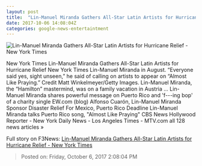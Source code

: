 ```yaml
---
layout: post
title:  "Lin-Manuel Miranda Gathers All-Star Latin Artists for Hurricane Relief - New York Times"
date: 2017-10-06 14:08:04Z
categories: google-news-entertaintment
---
```


![Lin-Manuel Miranda Gathers All-Star Latin Artists for Hurricane Relief - New York Times](https://static01.nyt.com/images/2017/10/06/arts/06LINMANUEL/06LINMANUEL-facebookJumbo.jpg)

New York Times Lin-Manuel Miranda Gathers All-Star Latin Artists for Hurricane Relief New York Times Lin-Manuel Miranda in August. “Everyone said yes, sight unseen,” he said of calling on artists to appear on “Almost Like Praying.” Credit Matt Winkelmeyer/Getty Images. Lin-Manuel Miranda, the “Hamilton” mastermind, was on a family vacation in Austria ... Lin-Manuel Miranda shares powerful message on Puerto Rico and 'f---ing bop' of a charity single EW.com (blog) Alfonso Cuarón, Lin-Manuel Miranda Sponsor Disaster Relief For Mexico, Puerto Rico Deadline Lin-Manuel Miranda talks Puerto Rico song, "Almost Like Praying" CBS News Hollywood Reporter - New York Daily News - Los Angeles Times - MTV.com all 128 news articles »


Full story on F3News: [Lin-Manuel Miranda Gathers All-Star Latin Artists for Hurricane Relief - New York Times](http://www.f3nws.com/n/TNBpSF)

> Posted on: Friday, October 6, 2017 2:08:04 PM

